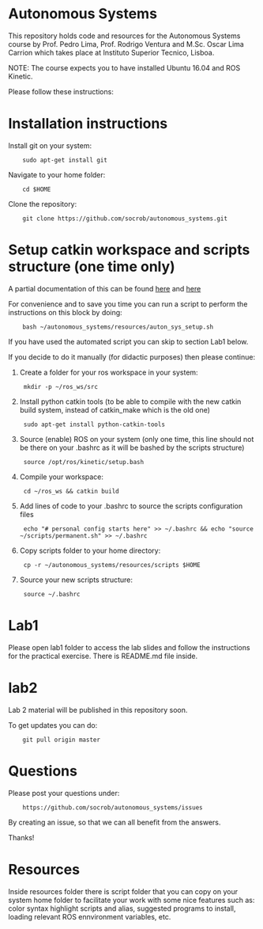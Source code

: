 Autonomous Systems
===

This repository holds code and resources for the Autonomous Systems course by Prof. Pedro Lima, Prof. Rodrigo Ventura and M.Sc. Oscar Lima Carrion
which takes place at Instituto Superior Tecnico, Lisboa.

NOTE: The course expects you to have installed Ubuntu 16.04 and ROS Kinetic.

Please follow these instructions:

Installation instructions
===

Install git on your system:

        sudo apt-get install git

Navigate to your home folder:

        cd $HOME

Clone the repository:

        git clone https://github.com/socrob/autonomous_systems.git

Setup catkin workspace and scripts structure (one time only)
===

A partial documentation of this can be found [here](http://wiki.ros.org/catkin/Tutorials/create_a_workspace) and [here](http://catkin-tools.readthedocs.io/en/latest/index.html)

For convenience and to save you time you can run a script to perform the instructions on this block by doing:

        bash ~/autonomous_systems/resources/auton_sys_setup.sh

If you have used the automated script you can skip to section Lab1 below.

If you decide to do it manually (for didactic purposes) then please continue:

1. Create a folder for your ros workspace in your system:

        mkdir -p ~/ros_ws/src

2. Install python catkin tools (to be able to compile with the new catkin build system, instead of catkin_make which is the old one)

        sudo apt-get install python-catkin-tools

3. Source (enable) ROS on your system (only one time, this line should not be there on your .bashrc as it will be bashed by the scripts structure)

        source /opt/ros/kinetic/setup.bash

4. Compile your workspace:

        cd ~/ros_ws && catkin build

5. Add lines of code to your .bashrc to source the scripts configuration files

        echo "# personal config starts here" >> ~/.bashrc && echo "source ~/scripts/permanent.sh" >> ~/.bashrc

6. Copy scripts folder to your home directory:

        cp -r ~/autonomous_systems/resources/scripts $HOME

7. Source your new scripts structure:

        source ~/.bashrc

Lab1
===

Please open lab1 folder to access the lab slides and follow the instructions for the practical exercise. There is README.md file inside.

lab2
===

Lab 2 material will be published in this repository soon.

To get updates you can do:

        git pull origin master

Questions
===

Please post your questions under:

        https://github.com/socrob/autonomous_systems/issues

By creating an issue, so that we can all benefit from the answers.

Thanks!

Resources
===

Inside resources folder there is script folder that you can copy on your system home folder to facilitate
your work with some nice features such as: color syntax highlight scripts and alias, suggested programs to install,
loading relevant ROS ennvironment variables, etc.
